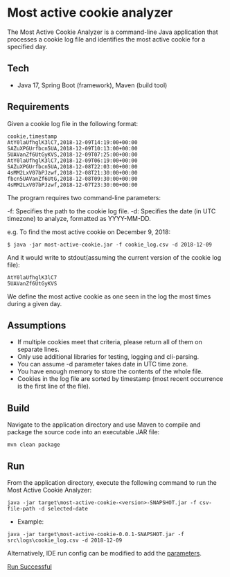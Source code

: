 # Most active cookie analyzer
The Most Active Cookie Analyzer is a command-line Java application that processes a cookie log file and identifies the most active cookie for a specified day.

## Tech

- Java 17, Spring Boot (framework), Maven (build tool)

## Requirements

Given a cookie log file in the following format:

~~~
cookie,timestamp
AtY0laUfhglK3lC7,2018-12-09T14:19:00+00:00
SAZuXPGUrfbcn5UA,2018-12-09T10:13:00+00:00
5UAVanZf6UtGyKVS,2018-12-09T07:25:00+00:00
AtY0laUfhglK3lC7,2018-12-09T06:19:00+00:00
SAZuXPGUrfbcn5UA,2018-12-08T22:03:00+00:00
4sMM2LxV07bPJzwf,2018-12-08T21:30:00+00:00
fbcn5UAVanZf6UtG,2018-12-08T09:30:00+00:00
4sMM2LxV07bPJzwf,2018-12-07T23:30:00+00:00
~~~

The program requires two command-line parameters:

-f: Specifies the path to the cookie log file.
-d: Specifies the date (in UTC timezone) to analyze, formatted as YYYY-MM-DD.

e.g. To find the most active cookie on December 9, 2018:

~~~
$ java -jar most-active-cookie.jar -f cookie_log.csv -d 2018-12-09
~~~

And it would write to stdout(assuming the current version of the cookie log file):

~~~
AtY0laUfhglK3lC7
5UAVanZf6UtGyKVS
~~~

We define the most active cookie as one seen in the log the most times during a given day.

## Assumptions

- If multiple cookies meet that criteria, please return all of them on separate lines.
- Only use additional libraries for testing, logging and cli-parsing.
- You can assume -d parameter takes date in UTC time zone.
- You have enough memory to store the contents of the whole file.
- Cookies in the log file are sorted by timestamp (most recent occurrence is the first line of the file).

## Build

Navigate to the application directory and use Maven to compile and package the source code into an executable JAR file:

~~~
mvn clean package
~~~

## Run

From the application directory, execute the following command to run the Most Active Cookie Analyzer:

~~~
java -jar target\most-active-cookie-<version>-SNAPSHOT.jar -f csv-file-path -d selected-date
~~~

- Example:

~~~
java -jar target\most-active-cookie-0.0.1-SNAPSHOT.jar -f src\logs\cookie_log.csv -d 2018-12-09
~~~

Alternatively, IDE run config can be modified to add the [parameters](https://ibb.co/2N6mKWN).

[Run Successful](https://ibb.co/5FVmv4N)
